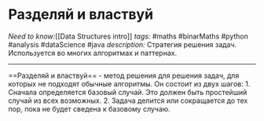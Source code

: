 # Разделяй и властвуй
*Need to know:*[[Data Structures intro]]
*tags:* #maths #binarMaths #python #analysis #dataScience #java
*description:* Стратегия решения задач. Используется во многих алгоритмах и паттернах.

---
==Разделяй и властвуй== - метод решения для решения задач, для которых не подходят обычные алгоритмы. Он состоит из двух шагов:
	1. Сначала определяется базовый случай. Это должен быть простейший случай из всех возможных.
	2. Задача делится или сокращается до тех пор, пока не будет сведена к базовому случаю.